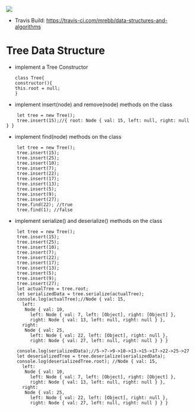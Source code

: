 <img src="https://travis-ci.com/mrebb/data-structures-and-algorithms.svg?branch=trees">

* Travis Build: https://travis-ci.com/mrebb/data-structures-and-algorithms 

# Tree Data Structure

* implement a Tree Constructor
    ```
  class Tree{
    constructor(){
    this.root = null;
  }
    ```
* implement insert(node) and remove(node) methods on the class
```
    let tree = new Tree();
    tree.insert(15);//{ root: Node { val: 15, left: null, right: null } }​​​​​
  ```
* implement find(node) methods on the class
```
    let tree = new Tree();
    tree.insert(15);
    tree.insert(25);
    tree.insert(10);
    tree.insert(7);
    tree.insert(22);
    tree.insert(17);
    tree.insert(13);
    tree.insert(5);
    tree.insert(9);
    tree.insert(27);
    tree.find(22); //true
    tree.find(1); //false
```
* implement serialize() and deserialize() methods on the class
```
    let tree = new Tree();
    tree.insert(15);
    tree.insert(25);
    tree.insert(10);
    tree.insert(7);
    tree.insert(22);
    tree.insert(17);
    tree.insert(13);
    tree.insert(5);
    tree.insert(9);
    tree.insert(27);
    let actualTree = tree.root;
    let serializedData = tree.serialize(actualTree);
    console.log(actualTree);//Node { val: 15,​​​​​
    ​​​​​  left: ​​​​​
    ​​​​​   Node { val: 10,​​​​​
    ​​​​​     left: Node { val: 7, left: [Object], right: [Object] },​​​​​
    ​​​​​     right: Node { val: 13, left: null, right: null } },​​​​​
    ​​​​​  right: ​​​​​
    ​​​​​   Node { val: 25,​​​​​
    ​​​​​     left: Node { val: 22, left: [Object], right: null },​​​​​
    ​​​​​     right: Node { val: 27, left: null, right: null } } }​​​​​

    console.log(serializedData);//5->7->9->10->13->15->17->22->25->27​​​​​
    let deserializedTree = tree.deserialize(serializedData);
    console.log(deserializedTree.root); //Node { val: 15,​​​​​
    ​​​​​  left: ​​​​​
    ​​​​​   Node { val: 10,​​​​​
    ​​​​​     left: Node { val: 7, left: [Object], right: [Object] },​​​​​
    ​​​​​     right: Node { val: 13, left: null, right: null } },​​​​​
    ​​​​​  right: ​​​​​
    ​​​​​   Node { val: 25,​​​​​
    ​​​​​     left: Node { val: 22, left: [Object], right: null },​​​​​
    ​​​​​     right: Node { val: 27, left: null, right: null } } }​​​​​
```
